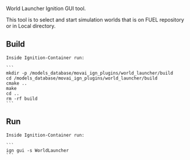 World Launcher Ignition GUI tool.

This tool is to select and start simulation worlds that is on FUEL repository or in Local directory.

## Build

    Inside Ignition-Container run:

    ```
    mkdir -p /models_database/movai_ign_plugins/world_launcher/build
    cd /models_database/movai_ign_plugins/world_launcher/build
    cmake ..
    make
    cd ..
    rm -rf build
    ```

## Run

    Inside Ignition-Container run:

    ```
    ign gui -s WorldLauncher
    ```